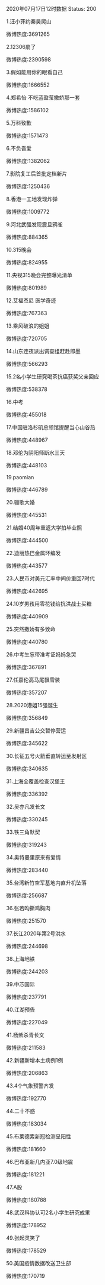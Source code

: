 2020年07月17日12时数据
Status: 200

1.汪小菲约秦昊爬山

微博热度:3691265

2.12306崩了

微博热度:2390598

3.假如能用你的眼看自己

微博热度:1666552

4.郑希怡 不吃蓝盈莹撒娇那一套

微博热度:1586102

5.万科致歉

微博热度:1571473

6.不负吾爱

微博热度:1382062

7.影院复工后首批定档新片

微博热度:1250436

8.香港一工地发现炸弹

微博热度:1009772

9.河北武强发现震旦鸦雀

微博热度:884365

10.315晚会

微博热度:824955

11.央视315晚会完整曝光清单

微博热度:801989

12.艾福杰尼 医学奇迹

微博热度:767363

13.乘风破浪的姐姐

微博热度:720705

14.山东连夜派出调查组赶赴即墨

微博热度:566293

15.2名小学生研究喝茶抗癌获奖父亲回应

微博热度:538378

16.中考

微博热度:455018

17.中国驻洛杉矶总领馆提醒当心山谷热

微博热度:448967

18.邓伦为阴阳师断水三天

微博热度:448103

19.paomian

微博热度:446789

20.骊歌大婚

微博热度:445531

21.结婚40周年重返大学拍毕业照

微博热度:444500

22.迪丽热巴金属环编发

微博热度:443577

23.人民币对美元汇率中间价重回7时代

微博热度:442695

24.10岁男孩用零花钱给抗洪战士买糖

微博热度:440909

25.突然撒娇有多致命

微博热度:440780

26.中考生忘带准考证妈妈急哭

微博热度:367891

27.任嘉伦高马尾飘雪装

微博热度:357207

28.2020港姐15强诞生

微博热度:356849

29.新疆昌吉公交暂停营运

微博热度:345622

30.长征五号火箭垂直转运至发射区

微博热度:340635

31.上海全覆盖检查汉堡王

微博热度:336392

32.吴亦凡发长文

微博热度:330245

33.铁三角默契

微博热度:319243

34.奥特曼里原来有爱情

微博热度:283440

35.台湾新竹空军基地内直升机坠落

微博热度:256687

36.张若昀撕鸡胸肉

微博热度:251570

37.长江2020年第2号洪水

微博热度:244698

38.上海地铁

微博热度:244203

39.中芯国际

微博热度:237791

40.江湖预告

微博热度:227049

41.杨紫杀青长文

微博热度:211583

42.新疆新增本土病例1例

微博热度:206863

43.4个气象预警齐发

微博热度:192770

44.二十不惑

微博热度:183034

45.布莱德索新冠检测呈阳性

微博热度:181660

46.巴布亚新几内亚7.0级地震

微博热度:181221

47.A股

微博热度:180788

48.武汉科协认可2名小学生研究成果

微博热度:178952

49.张起灵笑了

微博热度:178529

50.美国疫情数据改送卫生部

微博热度:170719

